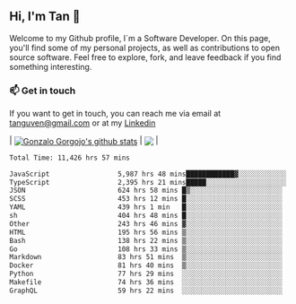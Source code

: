 ## Hi, I'm Tan 👋

Welcome to my Github profile, I´m a Software Developer. On this page, you'll find some of my personal projects, as well as contributions to open source software. Feel free to explore, fork, and leave feedback if you find something interesting.

### 📫 Get in touch

If you want to get in touch, you can reach me via email at [tanguven@gmail.com](mailto:tanguven@gmail.com) or at my [Linkedin](https://www.linkedin.com/in/tanguven/)

| <a href="https://github.com/tnguven"><img align="center" src="https://github-readme-stats.vercel.app/api?username=tnguven&show_icons=true&include_all_commits=true&theme=gotham&hide_border=true" alt="Gonzalo Gorgojo's github stats" /></a> | <a href="https://github.com/tnguven"><img align="center" src="https://github-readme-stats.vercel.app/api/top-langs/?username=tnguven&layout=compact&theme=gotham&hide_border=true" /></a> |

<!--START_SECTION:waka-->

```txt
Total Time: 11,426 hrs 57 mins

JavaScript                 5,987 hrs 48 mins████████████▓░░░░░░░░░░░░   51.31 %
TypeScript                 2,395 hrs 21 mins█████░░░░░░░░░░░░░░░░░░░░   20.52 %
JSON                       624 hrs 58 mins █▒░░░░░░░░░░░░░░░░░░░░░░░   05.36 %
SCSS                       453 hrs 12 mins █░░░░░░░░░░░░░░░░░░░░░░░░   03.88 %
YAML                       439 hrs 1 min   █░░░░░░░░░░░░░░░░░░░░░░░░   03.76 %
sh                         404 hrs 48 mins █░░░░░░░░░░░░░░░░░░░░░░░░   03.47 %
Other                      243 hrs 46 mins ▓░░░░░░░░░░░░░░░░░░░░░░░░   02.09 %
HTML                       195 hrs 56 mins ▒░░░░░░░░░░░░░░░░░░░░░░░░   01.68 %
Bash                       138 hrs 22 mins ▒░░░░░░░░░░░░░░░░░░░░░░░░   01.19 %
Go                         108 hrs 33 mins ▒░░░░░░░░░░░░░░░░░░░░░░░░   00.93 %
Markdown                   83 hrs 51 mins  ▒░░░░░░░░░░░░░░░░░░░░░░░░   00.72 %
Docker                     81 hrs 40 mins  ▒░░░░░░░░░░░░░░░░░░░░░░░░   00.70 %
Python                     77 hrs 29 mins  ░░░░░░░░░░░░░░░░░░░░░░░░░   00.66 %
Makefile                   74 hrs 36 mins  ░░░░░░░░░░░░░░░░░░░░░░░░░   00.64 %
GraphQL                    59 hrs 22 mins  ░░░░░░░░░░░░░░░░░░░░░░░░░   00.51 %
```

<!--END_SECTION:waka-->
